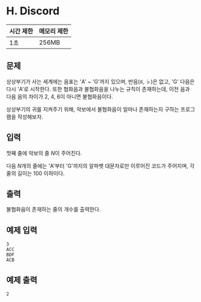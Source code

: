 # H. Discord

| 시간 제한 | 메모리 제한 |
| --- | --- |
| 1초 | 256MB |

## 문제

상상부기가 사는 세계에는 음표는 'A' ~ 'G'까지 있으며, 반음(♯, ♭)은 없고, 'G' 다음은 다시 'A'로 시작한다. 또한 협화음과 불협화음을 나누는 규칙이 존재하는데, 이전 음과 다음 음의 차이가 2, 4, 6이 아니면 불협화음이다.

상상부기의 귀를 지켜주기 위해, 악보에서 불협화음이 얼마나 존재하는지 구하는 프로그램을 작성해보자.

## 입력

첫째 줄에 악보의 줄 $N$이 주어진다.

다음 $N$개의 줄에는 'A'부터 'G'까지의 알파벳 대문자로만 이루어진 코드가 주어지며, 각 줄의 길이는 100 이하이다.

## 출력

불협화음이 존재하는 줄의 개수를 출력한다.

## 예제 입력

```
3
ACC
BDF
ACB
```

## 예제 출력

```
2
```
